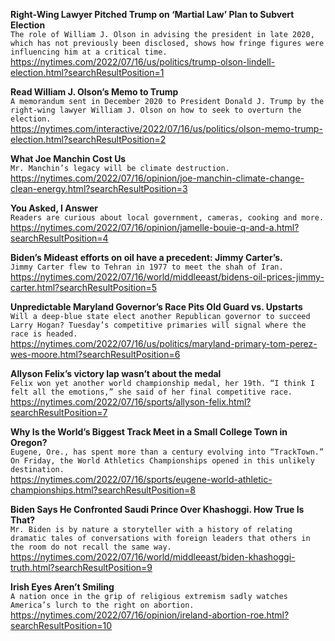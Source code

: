 **Right-Wing Lawyer Pitched Trump on ‘Martial Law’ Plan to Subvert Election**\
`The role of William J. Olson in advising the president in late 2020, which has not previously been disclosed, shows how fringe figures were influencing him at a critical time.`\
https://nytimes.com/2022/07/16/us/politics/trump-olson-lindell-election.html?searchResultPosition=1

**Read William J. Olson’s Memo to Trump**\
`A memorandum sent in December 2020 to President Donald J. Trump by the right-wing lawyer William J. Olson on how to seek to overturn the election.`\
https://nytimes.com/interactive/2022/07/16/us/politics/olson-memo-trump-election.html?searchResultPosition=2

**What Joe Manchin Cost Us**\
`Mr. Manchin’s legacy will be climate destruction.`\
https://nytimes.com/2022/07/16/opinion/joe-manchin-climate-change-clean-energy.html?searchResultPosition=3

**You Asked, I Answer**\
`Readers are curious about local government, cameras, cooking and more.`\
https://nytimes.com/2022/07/16/opinion/jamelle-bouie-q-and-a.html?searchResultPosition=4

**Biden’s Mideast efforts on oil have a precedent: Jimmy Carter’s.**\
`Jimmy Carter flew to Tehran in 1977 to meet the shah of Iran.`\
https://nytimes.com/2022/07/16/world/middleeast/bidens-oil-prices-jimmy-carter.html?searchResultPosition=5

**Unpredictable Maryland Governor’s Race Pits Old Guard vs. Upstarts**\
`Will a deep-blue state elect another Republican governor to succeed Larry Hogan? Tuesday’s competitive primaries will signal where the race is headed.`\
https://nytimes.com/2022/07/16/us/politics/maryland-primary-tom-perez-wes-moore.html?searchResultPosition=6

**Allyson Felix’s victory lap wasn’t about the medal**\
`Felix won yet another world championship medal, her 19th. “I think I felt all the emotions,” she said of her final competitive race.`\
https://nytimes.com/2022/07/16/sports/allyson-felix.html?searchResultPosition=7

**Why Is the World’s Biggest Track Meet in a Small College Town in Oregon?**\
`Eugene, Ore., has spent more than a century evolving into “TrackTown.” On Friday, the World Athletics Championships opened in this unlikely destination.`\
https://nytimes.com/2022/07/16/sports/eugene-world-athletic-championships.html?searchResultPosition=8

**Biden Says He Confronted Saudi Prince Over Khashoggi. How True Is That?**\
`Mr. Biden is by nature a storyteller with a history of relating dramatic tales of conversations with foreign leaders that others in the room do not recall the same way.`\
https://nytimes.com/2022/07/16/world/middleeast/biden-khashoggi-truth.html?searchResultPosition=9

**Irish Eyes Aren’t Smiling**\
`A nation once in the grip of religious extremism sadly watches America’s lurch to the right on abortion.`\
https://nytimes.com/2022/07/16/opinion/ireland-abortion-roe.html?searchResultPosition=10

